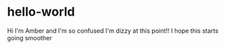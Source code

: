 # hello-world

Hi I'm Amber and I'm so confused I'm dizzy at this point!! I hope this starts going smoother

